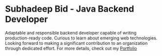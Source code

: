 # Subhadeep Bid - Java Backend Developer
Adaptable and responsible backend developer capable of writing production-ready code. Curious to learn about emerging web technologies. Looking forward to making a significant contribution to an organization through dedicated effort. For more details, check out my [Portfolio](https://subhadeepbid.github.io/)
